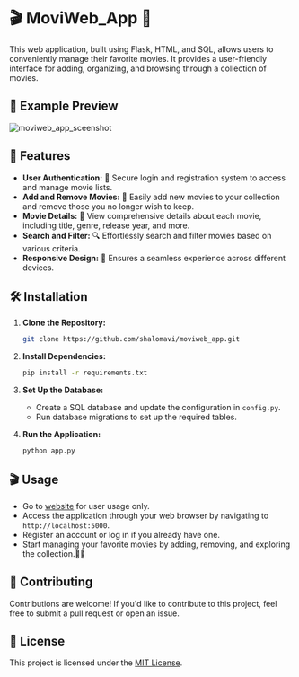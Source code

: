 # 🎬 MoviWeb_App 🍿

This web application, built using Flask, HTML, and SQL, allows users to conveniently manage their favorite movies. It provides a user-friendly interface for adding, organizing, and browsing through a collection of movies.

## 🌟 Example Preview

![moviweb_app_sceenshot](https://github.com/shalomavi/moviweb_app/assets/85420763/9822c8a3-1f2f-4127-bbb7-c4447580ddfb)



## 🚀 Features

- **User Authentication:** 🔐 Secure login and registration system to access and manage movie lists.
- **Add and Remove Movies:** 🎥 Easily add new movies to your collection and remove those you no longer wish to keep.
- **Movie Details:** 📝 View comprehensive details about each movie, including title, genre, release year, and more.
- **Search and Filter:** 🔍 Effortlessly search and filter movies based on various criteria.
- **Responsive Design:** 📱 Ensures a seamless experience across different devices.


## 🛠️ Installation

1. **Clone the Repository:**
   ```sh
   git clone https://github.com/shalomavi/moviweb_app.git
   ```

2. **Install Dependencies:**
   ```sh
   pip install -r requirements.txt
   ```

3. **Set Up the Database:**
   - Create a SQL database and update the configuration in `config.py`.
   - Run database migrations to set up the required tables.

4. **Run the Application:**
   ```sh
   python app.py
   ```

## 🎬 Usage

- Go to [website](https://shalomavi.pythonanywhere.com/) for user usage only.
- Access the application through your web browser by navigating to `http://localhost:5000`.
- Register an account or log in if you already have one.
- Start managing your favorite movies by adding, removing, and exploring the collection.🍿🎉

## 🤝 Contributing

Contributions are welcome! If you'd like to contribute to this project, feel free to submit a pull request or open an issue.

## 📄 License

This project is licensed under the [MIT License](https://www.mit.edu/~amini/LICENSE.md).

